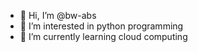 - 👋 Hi, I’m @bw-abs
- 👀 I’m interested in python programming
- 🌱 I’m currently learning cloud computing

<!---
bw-abs/bw-abs is a ✨ special ✨ repository because its `README.md` (this file) appears on your GitHub profile.
You can click the Preview link to take a look at your changes.
--->
